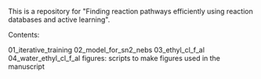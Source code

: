 This is a repository for "Finding reaction pathways efficiently using reaction databases and active learning".

Contents:

01_iterative_training
02_model_for_sn2_nebs
03_ethyl_cl_f_al
04_water_ethyl_cl_f_al
figures: scripts to make figures used in the manuscript
